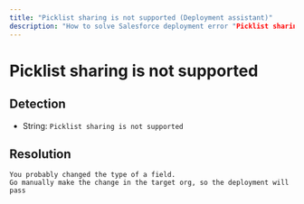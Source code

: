 ```yaml
---
title: "Picklist sharing is not supported (Deployment assistant)"
description: "How to solve Salesforce deployment error "Picklist sharing is not supported""
---
```

<!-- markdownlint-disable MD013 -->
# Picklist sharing is not supported

## Detection

- String: `Picklist sharing is not supported`

## Resolution

```shell
You probably changed the type of a field.
Go manually make the change in the target org, so the deployment will pass

```
